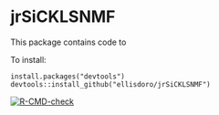 # jrSiCKLSNMF
This package contains code to 

To install:
```{r package}
install.packages("devtools")
devtools::install_github("ellisdoro/jrSiCKLSNMF")
```

<!-- badges: start -->
[![R-CMD-check](https://github.com/ellisdoro/jrSiCKLSNMF/actions/workflows/R-CMD-check.yaml/badge.svg)](https://github.com/ellisdoro/jrSiCKLSNMF/actions/workflows/R-CMD-check.yaml)
<!-- badges: end -->

